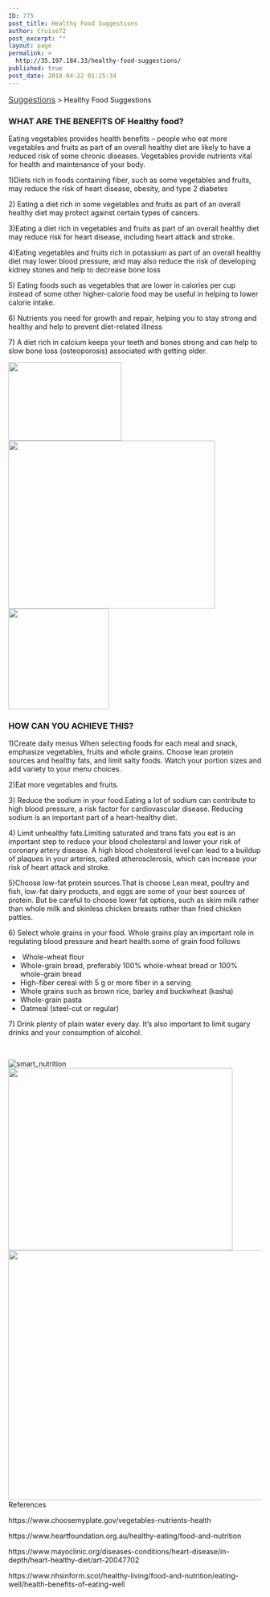 ```yaml
---
ID: 775
post_title: Healthy Food Suggestions
author: Cruise72
post_excerpt: ""
layout: page
permalink: >
  http://35.197.184.33/healthy-food-suggestions/
published: true
post_date: 2018-04-22 01:25:34
---
```

<p><a style="font-size: 16px; color: #333333;" href="http://www.cvdhelper.tk/suggestions/">Suggestions</a> &gt; Healthy Food Suggestions</p>		
			<h3>WHAT ARE THE BENEFITS OF Healthy food?</h3>		
		<p>Eating vegetables provides health benefits – people who eat more vegetables and fruits as part of an overall healthy diet are likely to have a reduced risk of some chronic diseases. Vegetables provide nutrients vital for health and maintenance of your body. </p><p>1)Diets rich in foods containing fiber, such as some vegetables and fruits, may reduce the risk of heart disease, obesity, and type 2 diabetes</p><p>2) Eating a diet rich in some vegetables and fruits as part of an overall healthy diet may protect against certain types of cancers.</p><p>3)Eating a diet rich in vegetables and fruits as part of an overall healthy diet may reduce risk for heart disease, including heart attack and stroke.</p><p>4)Eating vegetables and fruits rich in potassium as part of an overall healthy diet may lower blood pressure, and may also reduce the risk of developing kidney stones and help to decrease bone loss</p><p>5) Eating foods such as vegetables that are lower in calories per cup instead of some other higher-calorie food may be useful in helping to lower calorie intake.</p><p>6) Nutrients you need for growth and repair, helping you to stay strong and healthy and help to prevent diet-related illness</p><p>7) A diet rich in calcium keeps your teeth and bones strong and can help to slow bone loss (osteoporosis) associated with getting older.</p>		
										<img width="225" height="156" src="http://35.197.184.33/wp-content/uploads/2018/04/hh.png" alt="" />											
										<img width="411" height="333" src="http://35.197.184.33/wp-content/uploads/2018/04/capture2.png" alt="" srcset="http://35.197.184.33/wp-content/uploads/2018/04/capture2.png 411w, http://35.197.184.33/wp-content/uploads/2018/04/capture2-300x243.png 300w" sizes="(max-width: 411px) 100vw, 411px" />											
										<img width="200" height="200" src="http://35.197.184.33/wp-content/uploads/2018/04/1211643-200.png" alt="" srcset="http://35.197.184.33/wp-content/uploads/2018/04/1211643-200.png 200w, http://35.197.184.33/wp-content/uploads/2018/04/1211643-200-150x150.png 150w" sizes="(max-width: 200px) 100vw, 200px" />											
			<h3>HOW CAN YOU ACHIEVE THIS?</h3>		
		<p>1)Create daily menus When selecting foods for each meal and snack, emphasize vegetables, fruits and whole grains. Choose lean protein sources and healthy fats, and limit salty foods. Watch your portion sizes and add variety to your menu choices.</p><p>2)Eat more vegetables and fruits.</p><p>3) Reduce the sodium in your food.Eating a lot of sodium can contribute to high blood pressure, a risk factor for cardiovascular disease. Reducing sodium is an important part of a heart-healthy diet.</p><p>4) Limit unhealthy fats.Limiting saturated and trans fats you eat is an important step to reduce your blood cholesterol and lower your risk of coronary artery disease. A high blood cholesterol level can lead to a buildup of plaques in your arteries, called atherosclerosis, which can increase your risk of heart attack and stroke.</p><p>5)Choose low-fat protein sources.That is choose Lean meat, poultry and fish, low-fat dairy products, and eggs are some of your best sources of protein. But be careful to choose lower fat options, such as skim milk rather than whole milk and skinless chicken breasts rather than fried chicken patties.</p><p>6) Select whole grains in your food. Whole grains play an important role in regulating blood pressure and heart health.some of grain food follows</p><ul><li> Whole-wheat flour</li><li>Whole-grain bread, preferably 100% whole-wheat bread or 100% whole-grain bread</li><li>High-fiber cereal with 5 g or more fiber in a serving</li><li>Whole grains such as brown rice, barley and buckwheat (kasha)</li><li>Whole-grain pasta</li><li>Oatmeal (steel-cut or regular)</li></ul><p>7) Drink plenty of plain water every day. It’s also important to limit sugary drinks and your consumption of alcohol.</p><p> </p>		
										<img src="http://35.197.184.33/wp-content/uploads/elementor/thumbs/smart_nutrition-np4lnnhjwppmbyb7pxywgztwjn2bcxcqtqr5fnt0b4.png" title="smart_nutrition" alt="smart_nutrition" />											
										<img width="446" height="362" src="http://35.197.184.33/wp-content/uploads/2018/04/Capture1.png" alt="" srcset="http://35.197.184.33/wp-content/uploads/2018/04/Capture1.png 446w, http://35.197.184.33/wp-content/uploads/2018/04/Capture1-300x243.png 300w" sizes="(max-width: 446px) 100vw, 446px" />											
										<img width="512" height="496" src="http://35.197.184.33/wp-content/uploads/2018/04/healthy-man-009-512.png" alt="" srcset="http://35.197.184.33/wp-content/uploads/2018/04/healthy-man-009-512.png 512w, http://35.197.184.33/wp-content/uploads/2018/04/healthy-man-009-512-300x291.png 300w" sizes="(max-width: 512px) 100vw, 512px" />											
												References  					
					<p>https://www.choosemyplate.gov/vegetables-nutrients-health</p><p>https://www.heartfoundation.org.au/healthy-eating/food-and-nutrition</p><p>https://www.mayoclinic.org/diseases-conditions/heart-disease/in-depth/heart-healthy-diet/art-20047702</p><p>https://www.nhsinform.scot/healthy-living/food-and-nutrition/eating-well/health-benefits-of-eating-well</p><p> </p>